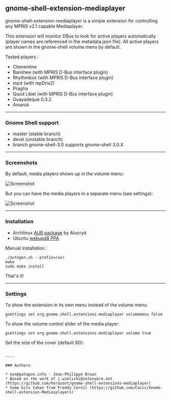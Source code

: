 ## gnome-shell-extension-mediaplayer

gnome-shell-extension-mediaplayer is a simple extension for controlling any MPRIS v2.1 capable Mediaplayer.

This extension will monitor DBus to look for active players automatically (player names are referenced in the 
metadata.json file). All active players are shown in the gnome-shell volume menu by default.

Tested players :

* Clementine
* Banshee (with MPRIS D-Bus interface plugin)
* Rhythmbox (with MPRIS D-Bus interface plugin)
* mpd (with mpDris2)
* Pragha
* Quod Libet (with MPRIS D-Bus interface plugin)
* Guayadeque 0.3.2
* Amarok

----

### Gnome Shell support

* master (stable branch)
* devel (unstable branch)
* branch gnome-shell-3.0 supports gnome-shell 3.0.X

----

### Screenshots

By default, media players shows up in the volume menu:

![Screenshot](http://github.com/eonpatapon/gnome-shell-extensions-mediaplayer/raw/devel/data/mediaplayer2.png) 

But you can have the media players in a separate menu (see settings):

![Screenshot](http://github.com/eonpatapon/gnome-shell-extensions-mediaplayer/raw/devel/data/mediaplayer1.png)

----

### Installation

* Archlinux [AUR package](http://aur.archlinux.org/packages.php?ID=49367) by Alucryd
* Ubuntu [webupd8 PPA](http://www.webupd8.org/2011/10/gnome-shell-mediaplayer-extension.html)

Manual installation :

    ./autogen.sh --prefix=/usr
    make
    sudo make install
  
That's it!

----

### Settings

To show the extension in its own menu instead of the volume menu:

```gsettings set org.gnome.shell.extensions.mediaplayer volumemenu false```

To show the volume control slider of the media player:

```gsettings set org.gnome.shell.extensions.mediaplayer volume true```

Set the size of the cover (default 80):

```gsettings set org.gnome.shell.extensions.mediaplayer coversize 100

----

### Authors

* eon@patapon.info - Jean-Philippe Braun
* Based on the work of j.wielicki@sotecware.net (https://github.com/horazont/gnome-shell-extensions-mediaplayer)
* Some bits taken from Freddy Cornil (https://github.com/Caccc/Gnome-shell-extension-Mediasplayers)
